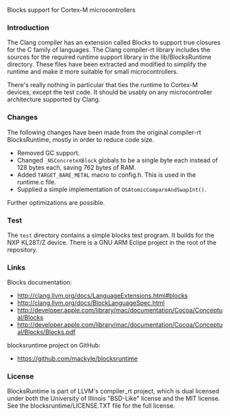 Blocks support for Cortex-M microcontrollers

### Introduction

The Clang compiler has an extension called Blocks to support true closures for the C family of
languages. The Clang compiler-rt library includes the sources for the required runtime support
library in the lib/BlocksRuntime directory. These files have been extracted and modified to simplify
the runtime and make it more suitable for small microcontrollers.

There's really nothing in particular that ties the runtime to Cortex-M devices, except the test code.
It should be usably on any microcontroller architecture supported by Clang.

### Changes

The following changes have been made from the original compiler-rt BlocksRuntime, mostly in order to
reduce code size.

- Removed GC support.
- Changed `_NSConcreteXBlock` globals to be a single byte each instead of 128 bytes each, saving 762 bytes of RAM.
- Added `TARGET_BARE_METAL` macro to config.h. This is used in the runtime.c file.
- Supplied a simple implementation of `OSAtomicCompareAndSwapInt()`.

Further optimizations are possible.


### Test

The `test` directory contains a simple blocks test program. It builds for the NXP KL28T/Z device. There is a GNU ARM Eclipe project in the root of the repository.


### Links

Blocks documentation:
- http://clang.llvm.org/docs/LanguageExtensions.html#blocks
- http://clang.llvm.org/docs/BlockLanguageSpec.html
- http://developer.apple.com/library/mac/documentation/Cocoa/Conceptual/Blocks
- http://developer.apple.com/library/mac/documentation/Cocoa/Conceptual/Blocks/Blocks.pdf

blocksruntime project on GitHub:
- https://github.com/mackyle/blocksruntime


### License

BlocksRuntime is part of LLVM's compiler_rt project, which is dual licensed under both the University of Illinois
"BSD-Like" license and the MIT license. See the blocksruntime/LICENSE.TXT file for the full license.

